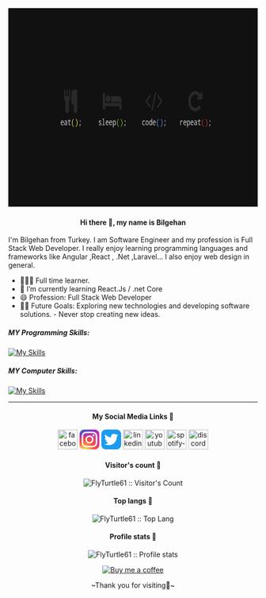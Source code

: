 <img src="images/wallpaper.jpg" width="100%" height="400px">
<h4 align="center">Hi there 👋, my name is Bilgehan</h4>
<p align="left">
I'm Bilgehan from Turkey. I am Software Engineer and my profession is Full Stack Web Developer. I really enjoy learning programming languages and frameworks like Angular ,React , .Net ,Laravel... I also enjoy web design in general. 
</p>

- 👩🏻‍💻 Full time learner.
- 🌱 I’m currently learning React.Js / .net Core
- 😄 Profession: Full Stack Web Developer 
- 💪🏼 Future Goals: Exploring new technologies and developing software solutions. - Never stop creating new ideas.

##### MY Programming Skills: 
[![My Skills](https://skillicons.dev/icons?i=html,css,js,bootstrap,angular,c,cs,dotnet,php,laravel,react,mysql,git)](https://skillicons.dev)

##### MY Computer Skills: 
[![My Skills](https://skillicons.dev/icons?i=ae,codepen,docker,github,ai,netlify,ps,powershell,stackoverflow,vscode,visualstudio)](https://skillicons.dev)
<hr>
<h4 align="center">My Social Media Links 🔗</h4>
<p align="center">
<a href="https://www.facebook.com/bilgehan.bezir.5" target="_blank"> <img src="https://upload.wikimedia.org/wikipedia/commons/thumb/b/b8/2021_Facebook_icon.svg/2048px-2021_Facebook_icon.svg.png" width="40" height="40" title="facebook-social-icon"></a>
<a href="https://www.instagram.com/bezirrrr" target="_blank"> <img src="https://raw.githubusercontent.com/tandpfun/skill-icons/59059d9d1a2c092696dc66e00931cc1181a4ce1f/icons/Instagram.svg" width="40" height="40" title="instagram-social-icon"></a>
<a href="https://twitter.com/GARGARAMEL01" target="_blank"> <img src="https://raw.githubusercontent.com/tandpfun/skill-icons/59059d9d1a2c092696dc66e00931cc1181a4ce1f/icons/Twitter.svg" width="40" height="40" title="twitter-social-icon"></a>
<a href="https://www.linkedin.com/in/bilgehan-bezir/" target="_blank"> <img src="https://cdn1.iconfinder.com/data/icons/logotypes/32/circle-linkedin-512.png" width="40" height="40" title="linkedin-social-icon"></a>
<a href="https://www.youtube.com/channel/UCmd16bN_WWv5K-KAsc0dukQ" target="_blank"> <img src="https://cdn-icons-png.flaticon.com/512/3670/3670147.png" width="40" height="40" title="youtube-social-icon"></a>
<a href="https://open.spotify.com/user/01wlg4rrw64rl1sw8ydyyaz2v" target="_blank"> <img src="https://upload.wikimedia.org/wikipedia/commons/thumb/8/84/Spotify_icon.svg/1982px-Spotify_icon.svg.png" width="40" height="40" title="spotify-social-icon"></a>
<a href="https://discord.gg/zXFJfARAHH" target="_blank"> <img src="https://assets-global.website-files.com/6257adef93867e50d84d30e2/636e0a6a49cf127bf92de1e2_icon_clyde_blurple_RGB.png" width="40" height="40" title="discord-social-icon"></a>
</p>
<h4 align="center">Visitor's count 👀</h4>
<p align="center"> <img src="https://profile-counter.glitch.me/{FlyTurtle61}/count.svg" alt="FlyTurtle61 :: Visitor's Count" /> <p>
<h4 align="center">Top langs 🔮</h4>
<p align="center"> <img src="https://github-readme-stats.vercel.app/api/top-langs/?username=FlyTurtle61&&layout=compact&langs_count=8" alt="FlyTurtle61 :: Top Lang"></p>
<h4 align="center">Profile stats 🎸</h4>
<p align="center"> <img src="https://github-readme-stats.vercel.app/api?username=FlyTurtle61&theme=synthwave&show_icons=true" alt="FlyTurtle61 :: Profile stats"></p>
<p align="center">
<a href="https://www.buymeacoffee.com/FlyTurtle61" target="_blank">
      <img width="18%" alt="Buy me a coffee" src="https://raw.githubusercontent.com/onimur/.github/master/.resources/support-buy-coffee.png"/>
  </a>
</p>
<p align="center"> ~Thank you for visiting🙏~ </p>
